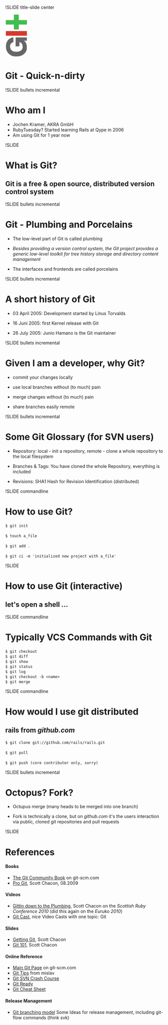 !SLIDE title-slide center

![git-scm.com](wiki.png)

# Git - Quick-n-dirty

!SLIDE bullets incremental

# Who am I

* Jochen Kramer, AKRA GmbH
* RubyTuesday? Started learning Rails at Qype in 2006
* Am using Git for 1 year now

!SLIDE

# What is Git?

## Git is a free & open source, distributed version control system

!SLIDE bullets incremental

# Git - Plumbing and Porcelains

* The low-level part of Git is called plumbing

* <em> Besides providing a version control system, the Git project provides a generic low-level toolkit for tree history storage and directory content management </em>

* The interfaces and frontends are called porcelains

!SLIDE bullets incremental

# A short history of Git

* 03 April 2005: Development started by Linus Torvalds

* 16 Juni 2005: first Kernel release with Git

* 26 July 2005: Junio Hamano is the Git maintainer

!SLIDE bullets incremental

# Given I am a developer, why Git?

* commit your changes locally

* use local branches without (to much) pain

* merge changes without (to much) pain

* share branches easily remote

!SLIDE bullets incremental
 
# Some Git Glossary (for SVN users) #

* Repository: local - init a repository, remote - clone a whole repository to the local filesystem

* Branches & Tags: You have cloned the whole Repository, everything is included

* Revisions: SHA1 Hash for Revision Identification (distributed)

!SLIDE commandline

# How to use Git? #

    $ git init

    $ touch a_file
    
    $ git add .
    
    $ git ci -m 'initialized new project with a_file'

!SLIDE

# How to use Git (interactive) #
  
## let's open a shell ...

!SLIDE commandline

# Typically VCS Commands with Git #

    $ git checkout
    $ git diff
    $ git show
    $ git status
    $ git log
    $ git checkout -b <name>
    $ git merge 

!SLIDE commandline

# How would I use git distributed

## rails from _github.com_

    $ git clone git://github.com/rails/rails.git
    
    $ git pull
    
    $ git push (core contributer only, sorry)

!SLIDE bullets incremental

# Octopus? Fork?

* Octupus merge (many heads to be merged into one branch)

* Fork is technically a clone, but on _github.com_ it's the users interaction via public, cloned git repositories and pull requests

!SLIDE

# References #

#### Books

* [The Git Community Book][git-community-book] on git-scm.com
* [Pro Git][pro-git], Scott Chacon, 08.2009

#### Videos

* [Gittin down to the Plumbing][git-plumbing-src2010], Scott Chacon on the _Scottish Ruby Conference 2010_ (did this again on the _Euruko 2010_)
* [Git Cast][git-casts], nice Video Casts with one topic: Git

#### Slides

* [Getting Git][getting-git], Scott Chacon
* [Git 101][git-101], Scott Chacon

#### Online Reference

* [Main Git Page][git-scm] on git-scm.com
* [Git Tips][mislav-git-tips] from mislav
* [Git SVN Crash Course][git-svn]
* [Git Ready][git-ready]
* [Git Cheat Sheet][git-cheat-sheet]

#### Release Management

* [Git branching model][git-flow] Some Ideas for release management, including git-flow commands (think svk)

[git-flow]: http://nvie.com/posts/a-successful-git-branching-model/
[git-plumbing-src2010]: http://video2010.scottishrubyconference.com/show_video/11/0
[pro-git]: http://progit.org/book/
[git-community-book]: http://book.git-scm.com/
[git-casts]: http://www.gitcasts.com/
[git-scm]: http://git-scm.com/
[mislav-git-tips]: http://mislav.uniqpath.com/2010/07/git-tips/
[git-svn]: http://git.or.cz/course/svn.html
[git-ready]: http://gitready.com/
[git-cheat-sheet]: http://cheat.errtheblog.com/s/git/
[getting-git]: http://www.slideshare.net/chacon/getting-git
[git-101]: http://www.slideshare.net/chacon/git-101-presentation
[github]: http://github.com/
